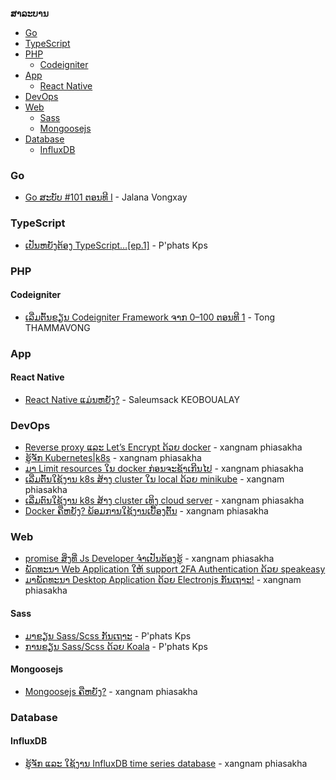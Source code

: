 **ສາລະບານ**

- [Go](#go)
- [TypeScript](#typescript)
- [PHP](#php)
  - [Codeigniter](#codeigniter)
- [App](#app)
  - [React Native](#react-native)
- [DevOps](#devops)
- [Web](#web)
  - [Sass](#sass)
  - [Mongoosejs](#mongoosejs)
- [Database](#database)
  - [InfluxDB](#influxdb)


### Go

* [Go ສະບັບ #101 ຕອນທີ I](https://jvongxay.medium.com/go-%E0%BA%AA%E0%BA%B0%E0%BA%9A%E0%BA%B1%E0%BA%9A-101-%E0%BA%95%E0%BA%AD%E0%BA%99%E0%BA%97%E0%BA%B5-i-e736c2041c5) - Jalana Vongxay

### TypeScript

* [ເປັນຫຍັງຕ້ອງ TypeScript…[ep.1]](https://medium.com/vientianecamp/%E0%BB%80%E0%BA%9B%E0%BA%B1%E0%BA%99%E0%BA%AB%E0%BA%8D%E0%BA%B1%E0%BA%87%E0%BA%95%E0%BB%89%E0%BA%AD%E0%BA%87-typescript-ep-1-14aeabbb12ea) - P'phats Kps

### PHP 

#### Codeigniter 

* [ເລີ່ມຕົ້ນຂຽນ Codeigniter Framework ຈາກ 0–100 ຕອນທີ 1](https://medium.com/vientianecamp/%E0%BB%80%E0%BA%A5%E0%BA%B5%E0%BB%88%E0%BA%A1%E0%BA%95%E0%BA%BB%E0%BB%89%E0%BA%99%E0%BA%82%E0%BA%BD%E0%BA%99-codeigniter-framework-%E0%BA%88%E0%BA%B2%E0%BA%81-0-100-%E0%BA%95%E0%BA%AD%E0%BA%99%E0%BA%97%E0%BA%B5-1-7bcbcd78ef15) - Tong THAMMAVONG

### App

#### React Native

* [React Native ແມ່ນຫຍັງ?](https://medium.com/vientianecamp/react-native-%E0%BB%81%E0%BA%A1%E0%BB%88%E0%BA%99%E0%BA%AB%E0%BA%8D%E0%BA%B1%E0%BA%87-faa8c0588f81) - Saleumsack KEOBOUALAY

### DevOps

* [Reverse proxy ແລະ Let’s Encrypt ດ້ວຍ docker](https://medium.com/vientianecamp/reverse-proxy-%E0%BB%81%E0%BA%A5%E0%BA%B0-lets-encrypt-%E0%BA%94%E0%BB%89%E0%BA%A7%E0%BA%8D-docker-2d1472d2b17) - xangnam phiasakha
* [ຮູ້ຈັກ Kubernetes|k8s](https://medium.com/vientianecamp/%E0%BA%AE%E0%BA%B9%E0%BB%89%E0%BA%88%E0%BA%B1%E0%BA%81-kubernetes-k8s-b2a7a33a87a9) - xangnam phiasakha
* [ມາ Limit resources ໃນ docker ກ່ອນຈະຊ້າເກີນໄປ](https://medium.com/vientianecamp/%E0%BA%A1%E0%BA%B2-limit-resources-%E0%BB%83%E0%BA%99-docker-%E0%BA%81%E0%BB%88%E0%BA%AD%E0%BA%99%E0%BA%88%E0%BA%B0%E0%BA%AA%E0%BA%A7%E0%BA%8D%E0%BB%80%E0%BA%81%E0%BA%B5%E0%BA%99%E0%BB%84%E0%BA%9B-6f56b1fceff0) - xangnam phiasakha
* [ເລີ່ມຕົ້ນໃຊ້ງານ k8s ສ້າງ cluster ໃນ local ດ້ວຍ minikube](https://medium.com/vientianecamp/%E0%BB%80%E0%BA%A5%E0%BA%B5%E0%BB%88%E0%BA%A1%E0%BA%95%E0%BA%BB%E0%BB%89%E0%BA%99%E0%BB%83%E0%BA%8A%E0%BB%89%E0%BA%87%E0%BA%B2%E0%BA%99-k8s-%E0%BA%AA%E0%BB%89%E0%BA%B2%E0%BA%87-cluster-%E0%BB%83%E0%BA%99-local-%E0%BA%94%E0%BB%89%E0%BA%A7%E0%BA%8D-minikube-16fc1e754727) - xangnam phiasakha
* [ເລີ່ມຕົນໃຊ້ງານ k8s ສ້າງ cluster ເທິງ cloud server](https://medium.com/vientianecamp/%E0%BB%80%E0%BA%A5%E0%BA%B5%E0%BB%88%E0%BA%A1%E0%BA%95%E0%BA%BB%E0%BA%99%E0%BB%83%E0%BA%8A%E0%BB%89%E0%BA%87%E0%BA%B2%E0%BA%99-k8s-%E0%BA%AA%E0%BB%89%E0%BA%B2%E0%BA%87-cluster-%E0%BB%80%E0%BA%97%E0%BA%B4%E0%BA%87-cloud-server-1230385eb59d) - xangnam phiasakha
* [Docker ຄືຫຍັງ? ພ້ອມການໃຊ້ງານເບື້ອງຕົ້ນ](https://medium.com/vientianecamp/docker-%E0%BA%84%E0%BA%B7%E0%BA%AB%E0%BA%8D%E0%BA%B1%E0%BA%87-%E0%BA%9E%E0%BB%89%E0%BA%AD%E0%BA%A1%E0%BA%81%E0%BA%B2%E0%BA%99%E0%BB%83%E0%BA%8A%E0%BB%89%E0%BA%87%E0%BA%B2%E0%BA%99%E0%BB%80%E0%BA%9A%E0%BA%B7%E0%BB%89%E0%BA%AD%E0%BA%87%E0%BA%95%E0%BA%BB%E0%BB%89%E0%BA%99-7ae93c4b9d4c) - xangnam phiasakha

### Web

* [promise ສິ່ງທີ່ Js Developer ຈຳເປັນຕ້ອງຮູ້](https://medium.com/vientianecamp/promise-%E0%BA%AA%E0%BA%B4%E0%BB%88%E0%BA%87%E0%BA%97%E0%BA%B5%E0%BB%88-js-developer-%E0%BA%88%E0%BA%B3%E0%BB%80%E0%BA%9B%E0%BA%B1%E0%BA%99%E0%BA%95%E0%BB%89%E0%BA%AD%E0%BA%87%E0%BA%AE%E0%BA%B9%E0%BB%89-492e1c2605a) - xangnam phiasakha
* [ພັດທະນາ Web Application ໃຫ້ support 2FA Authentication ດ້ວຍ speakeasy](https://medium.com/vientianecamp/%E0%BA%9E%E0%BA%B1%E0%BA%94%E0%BA%97%E0%BA%B0%E0%BA%99%E0%BA%B2-web-application-%E0%BB%83%E0%BA%AB%E0%BB%89-support-2fa-authentication-%E0%BA%94%E0%BB%89%E0%BA%A7%E0%BA%8D-speakeasy-65b8126760dc)
* [ມາພັດທະນາ Desktop Application ດ້ວຍ Electronjs ກັນເຖາະ!](https://medium.com/vientianecamp/%E0%BA%A1%E0%BA%B2%E0%BA%9E%E0%BA%B1%E0%BA%94%E0%BA%97%E0%BA%B0%E0%BA%99%E0%BA%B2-desktop-application-%E0%BA%94%E0%BB%89%E0%BA%A7%E0%BA%8D-electronjs-%E0%BA%81%E0%BA%B1%E0%BA%99%E0%BB%80%E0%BA%96%E0%BA%B2%E0%BA%B0-dc2a01853b93) - xangnam phiasakha

#### Sass

* [ມາຂຽນ Sass/Scss ກັນເຖາະ](https://medium.com/vientianecamp/%E0%BA%A1%E0%BA%B2%E0%BA%82%E0%BA%BD%E0%BA%99-sass-scss-%E0%BA%81%E0%BA%B1%E0%BA%99%E0%BB%80%E0%BA%96%E0%BA%B2%E0%BA%B0-b92d5f65317b) - P'phats Kps
* [ການຂຽນ Sass/Scss ດ້ວຍ Koala](https://medium.com/vientianecamp/%E0%BA%81%E0%BA%B2%E0%BA%99%E0%BA%82%E0%BA%BD%E0%BA%99-sass-scss-%E0%BA%94%E0%BB%89%E0%BA%A7%E0%BA%8D-koala-7bb5eac8af15) - P'phats Kps

#### Mongoosejs

* [Mongoosejs ຄືຫຍັງ?](https://medium.com/vientianecamp/mongoosejs-%E0%BA%84%E0%BA%B7%E0%BA%AB%E0%BA%8D%E0%BA%B1%E0%BA%87-627b1be590c9) - xangnam phiasakha

### Database

#### InfluxDB

* [ຮູ້ຈັກ ແລະ ໃຊ້ງານ InfluxDB time series database](https://medium.com/vientianecamp/%E0%BA%AE%E0%BA%B9%E0%BB%89%E0%BA%88%E0%BA%B1%E0%BA%81-%E0%BB%81%E0%BA%A5%E0%BA%B0-%E0%BB%83%E0%BA%8A%E0%BB%89%E0%BA%87%E0%BA%B2%E0%BA%99-influxdb-time-series-database-7337d4eaa7fd) - xangnam phiasakha


